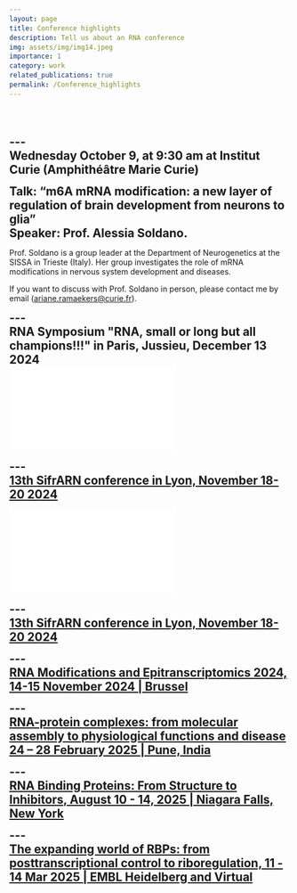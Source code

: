 ```yaml
---
layout: page
title: Conference highlights 
description: Tell us about an RNA conference
img: assets/img/img14.jpeg
importance: 1
category: work
related_publications: true
permalink: /Conference_highlights 
---
```

<br><br><br>
<span style="font-size: 1.5em;"><strong>---</strong></span><br>
<span style="font-size: 1.5em;"><strong>Wednesday October 9, at 9:30 am at Institut Curie (Amphithéâtre Marie Curie) </strong></span><br>

<span style="font-size: 1.5em;"><strong> Talk: “m6A mRNA modification: a new layer of regulation of brain development from neurons to glia” </strong></span><br>
<span style="font-size: 1.5em;"><strong> Speaker: Prof. Alessia Soldano. </strong></span><br>

Prof. Soldano is a group leader at the Department of Neurogenetics at the SISSA in Trieste (Italy). Her group investigates the role of mRNA modifications in nervous system development and diseases.
 
If you want to discuss with Prof. Soldano in person, please contact me by email (ariane.ramaekers@curie.fr).



<span style="font-size: 1.5em;"><strong>---</strong></span><br>
<span style="font-size: 1.5em;"><strong>RNA Symposium "RNA, small or long but all champions!!!" in Paris, Jussieu, December 13 2024</a></strong></span><br>
![RNA Symposium](/assets/img/RNA_symposium_2024.pdf)


<span style="font-size: 1.5em;"><strong>---</strong></span><br>
<span style="font-size: 1.5em;"><strong><a href="https://sifrarn2024.sciencesconf.org">13th SifrARN conference in Lyon, November 18-20 2024</a></strong></span><br>


![SifrARN 2024 Affiche](/assets/img/SifrARN2024_Affiche.pdf)

<span style="font-size: 1.5em;"><strong>---</strong></span><br>
<span style="font-size: 1.5em;"><strong><a href="https://sifrarn2024.sciencesconf.org">13th SifrARN conference in Lyon, November 18-20 2024</a></strong></span><br>


<span style="font-size: 1.5em;"><strong>---</strong></span><br>
<span style="font-size: 1.5em;"><strong><a href="https://www.precisionmedicineforum.com/our-conferences__trashed/rna-modifications-and-epitranscriptomics-2024/">RNA Modifications and Epitranscriptomics 2024, 14-15 November 2024 | Brussel</a></strong></span><br>


<span style="font-size: 1.5em;"><strong>---</strong></span><br>
<span style="font-size: 1.5em;"><strong><a href="https://meetings.embo.org/event/25-rna-protein">RNA-protein complexes: from molecular assembly to physiological functions and disease 24 – 28 February 2025 | Pune, India </a></strong></span><br>

<span style="font-size: 1.5em;"><strong>---</strong></span><br>
<span style="font-size: 1.5em;"><strong><a href="https://events.faseb.org/event/RNA-Binding-Proteins/summary">RNA Binding Proteins: From Structure to Inhibitors, August 10 - 14, 2025  |  Niagara Falls, New York </a></strong></span><br>

<span style="font-size: 1.5em;"><strong>---</strong></span><br>
<span style="font-size: 1.5em;"><strong><a href="https://www.embl.org/about/info/course-and-conference-office/events/rbp25-01/#vf-tabs__section-35426989-e5a0-4280-8604-cdcd0d0c00f3"> The expanding world of RBPs: from posttranscriptional control to riboregulation, 11 - 14 Mar 2025 | EMBL Heidelberg and Virtual </a></strong></span><br>
